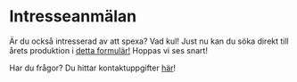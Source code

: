 # Intresseanmälan

Är du också intresserad av att spexa? Vad kul! Just nu kan du söka direkt till årets produktion i [detta formulär!](https://forms.gle/iZK4b1zxExy7QjVg8) Hoppas vi ses snart!

Har du frågor? Du hittar kontaktuppgifter [här](/dubbelspexet#kontakt)!
